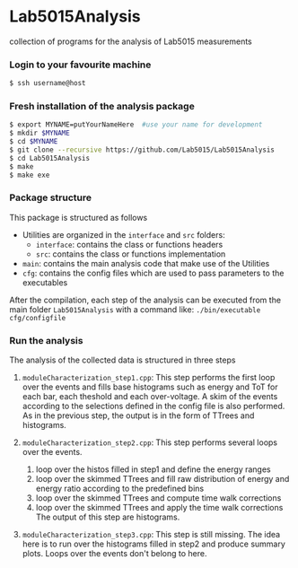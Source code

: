 # Lab5015Analysis
collection of programs for the analysis of Lab5015 measurements

### Login to your favourite machine
```sh
$ ssh username@host
```



### Fresh installation of the analysis package
```sh
$ export MYNAME=putYourNameHere  #use your name for development
$ mkdir $MYNAME
$ cd $MYNAME
$ git clone --recursive https://github.com/Lab5015/Lab5015Analysis
$ cd Lab5015Analysis
$ make
$ make exe
```


### Package structure
This package is structured as follows
- Utilities are organized in the `interface` and `src` folders:
    - `interface`: contains the class or functions headers
    - `src`: contains the class or functions implementation
- `main`: contains the main analysis code that make use of the Utilities
- `cfg`: contains the config files which are used to pass parameters to the executables

After the compilation, each step of the analysis can be executed from the main folder `Lab5015Analysis` with a command like:
`./bin/executable cfg/configfile`



### Run the analysis
The analysis of the collected data is structured in three steps
1. `moduleCharacterization_step1.cpp`:
   This step performs the first loop over the events and fills base histograms such as energy and ToT for each bar, each theshold and each over-voltage. A skim of the events according to the selections defined in the config file is also performed. As in the previous step, the output is in the form of TTrees and histograms.

1. `moduleCharacterization_step2.cpp`:
   This step performs several loops over the events.
    1. loop over the histos filled in step1 and define the energy ranges
    1. loop over the skimmed TTrees and fill raw distribution of energy and energy ratio according to the predefined bins
    1. loop over the skimmed TTrees and compute time walk corrections
    1. loop over the skimmed TTrees and apply the time walk corrections
   The output of this step are histograms.

1. `moduleCharacterization_step3.cpp`:
   This step is still missing. The idea here is to run over the histograms filled in step2 and produce summary plots. Loops over the events don't belong to here.
